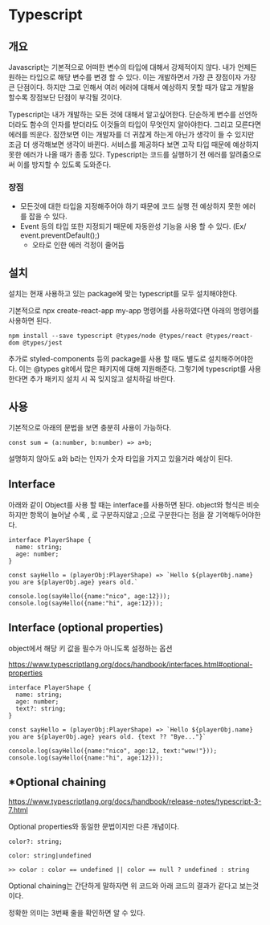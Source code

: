 # Typescript

## 개요

Javascript는 기본적으로 어떠한 변수의 타입에 대해서 강제적이지 않다. 내가 언제든 원하는 타입으로 해당 변수를 변경 할 수 있다. 이는 개발하면서 가장 큰 장점이자 가장 큰 단점이다. 하지만 그로 인해서 여러 에러에 대해서 예상하지 못할 때가 많고 개발을 할수록 장점보단 단점이 부각될 것이다.

Typescript는 내가 개발하는 모든 것에 대해서 알고싶어한다. 단순하게 변수를 선언하더라도 함수의 인자를 받더라도 이것들의 타입이 무엇인지 알아야한다. 그리고 모른다면 에러를 띄운다. 잠깐보면 이는 개발자를 더 귀찮게 하는게 아닌가 생각이 들 수 있지만 조금 더 생각해보면 생각이 바뀐다. 서비스를 제공하다 보면 고작 타입 때문에 예상하지 못한 에러가 나올 때가 종종 있다. Typescript는 코드를 실행하기 전 에러를 알려줌으로써 이를 방지할 수 있도록 도와준다.

### 장점

- 모든것에 대한 타입을 지정해주어야 하기 때문에 코드 실행 전 예상하지 못한 에러를 잡을 수 있다.
- Event 등의 타입 또한 지정되기 때문에 자동완성 기능을 사용 할 수 있다. (Ex/ event.preventDefault();)
  - 오타로 인한 에러 걱정이 줄어듬

## 설치

설치는 현재 사용하고 있는 package에 맞는 typescript를 모두 설치해야한다.

기본적으로 npx create-react-app my-app 명령어를 사용하였다면 아래의 명령어를 사용하면 된다.

```shell
npm install --save typescript @types/node @types/react @types/react-dom @types/jest
```

추가로 styled-components 등의 package를 사용 할 때도 별도로 설치해주어야한다. 이는 @types git에서 많은 패키지에 대해 지원해준다. 그렇기에 typescript를 사용한다면 추가 패키지 설치 시 꼭 잊지않고 설치하길 바란다.

## 사용

기본적으로 아래의 문법을 보면 충분히 사용이 가능하다.

```tsx
const sum = (a:number, b:number) => a+b;
```

설명하지 않아도 a와 b라는 인자가 숫자 타입을 가지고 있을거라 예상이 된다. 

## Interface

아래와 같이 Object를 사용 할 때는 interface를 사용하면 된다. object와 형식은 비슷하지만 항목이 늘어날 수록 , 로 구분하지않고 ;으로 구분한다는 점을 잘 기억해두어야한다.

```tsx
interface PlayerShape {
  name: string;
  age: number;
}

const sayHello = (playerObj:PlayerShape) => `Hello ${playerObj.name} you are ${playerObj.age} years old.`

console.log(sayHello({name:"nico", age:12}));
console.log(sayHello({name:"hi", age:12}));
```



## Interface (optional properties)

object에서 해당 키 값을 필수가 아니도록 설정하는 옵션

https://www.typescriptlang.org/docs/handbook/interfaces.html#optional-properties

```tsx
interface PlayerShape {
  name: string;
  age: number;
  text?: string;
}

const sayHello = (playerObj:PlayerShape) => `Hello ${playerObj.name} you are ${playerObj.age} years old. {text ?? "Bye..."}`

console.log(sayHello({name:"nico", age:12, text:"wow!"}));
console.log(sayHello({name:"hi", age:12}));
```

##  

## *Optional chaining

https://www.typescriptlang.org/docs/handbook/release-notes/typescript-3-7.html

Optional properties와 동일한 문법이지만 다른 개념이다.

```
color?: string;

color: string|undefined

>> color : color == undefined || color == null ? undefined : string
```

Optional chaining는 간단하게 말하자면 위 코드와 아래 코드의 결과가 같다고 보는것이다.

정확한 의미는 3번째 줄을 확인하면 알 수 있다.

